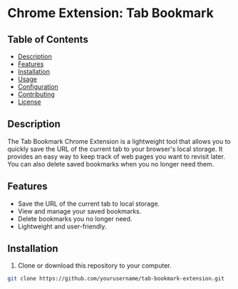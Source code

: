 # Chrome Extension: Tab Bookmark

## Table of Contents

- [Description](#description)
- [Features](#features)
- [Installation](#installation)
- [Usage](#usage)
- [Configuration](#configuration)
- [Contributing](#contributing)
- [License](#license)

## Description

The Tab Bookmark Chrome Extension is a lightweight tool that allows you to quickly save the URL of the current tab to your browser's local storage. It provides an easy way to keep track of web pages you want to revisit later. You can also delete saved bookmarks when you no longer need them.

## Features

- Save the URL of the current tab to local storage.
- View and manage your saved bookmarks.
- Delete bookmarks you no longer need.
- Lightweight and user-friendly.

## Installation

1. Clone or download this repository to your computer.

```bash
git clone https://github.com/yourusername/tab-bookmark-extension.git
